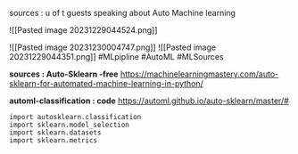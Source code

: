 sources : u of t guests speaking about Auto Machine learning 

![[Pasted image 20231229044524.png]]


![[Pasted image 20231230004747.png]]
![[Pasted image 20231229044351.png]]
#MLpipline 
#AutoML
#MLSources

**sources : Auto-Sklearn -free** 
https://machinelearningmastery.com/auto-sklearn-for-automated-machine-learning-in-python/

**automl-classification : code** 
https://automl.github.io/auto-sklearn/master/#

	import autosklearn.classification
	import sklearn.model_selection
	import sklearn.datasets
	import sklearn.metrics


